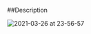 ##Description






![2021-03-26 at 23-56-57](https://user-images.githubusercontent.com/69659755/112702297-0be0e180-8ea4-11eb-8707-08e9994ce8b6.gif)
